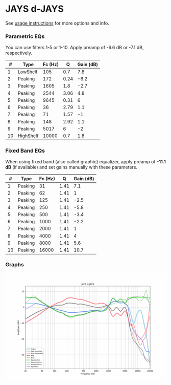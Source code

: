 # JAYS d-JAYS
See [usage instructions](https://github.com/jaakkopasanen/AutoEq#usage) for more options and info.

### Parametric EQs
You can use filters 1-5 or 1-10. Apply preamp of -6.6 dB or -7.1 dB, respectively.

|   # | Type      |   Fc (Hz) |    Q |   Gain (dB) |
|-----|-----------|-----------|------|-------------|
|   1 | LowShelf  |       105 | 0.7  |         7.8 |
|   2 | Peaking   |       172 | 0.24 |        -6.2 |
|   3 | Peaking   |      1605 | 1.8  |        -2.7 |
|   4 | Peaking   |      2544 | 3.06 |         4.8 |
|   5 | Peaking   |      9645 | 0.31 |         6   |
|   6 | Peaking   |        36 | 2.79 |         1.1 |
|   7 | Peaking   |        71 | 1.57 |        -1   |
|   8 | Peaking   |       148 | 2.92 |         1.1 |
|   9 | Peaking   |      5017 | 6    |        -2   |
|  10 | HighShelf |     10000 | 0.7  |         1.8 |

### Fixed Band EQs
When using fixed band (also called graphic) equalizer, apply preamp of **-11.1 dB** (if available) and set gains manually with these parameters.

|   # | Type    |   Fc (Hz) |    Q |   Gain (dB) |
|-----|---------|-----------|------|-------------|
|   1 | Peaking |        31 | 1.41 |         7.1 |
|   2 | Peaking |        62 | 1.41 |         1   |
|   3 | Peaking |       125 | 1.41 |        -2.5 |
|   4 | Peaking |       250 | 1.41 |        -5.8 |
|   5 | Peaking |       500 | 1.41 |        -3.4 |
|   6 | Peaking |      1000 | 1.41 |        -2.2 |
|   7 | Peaking |      2000 | 1.41 |         1   |
|   8 | Peaking |      4000 | 1.41 |         4   |
|   9 | Peaking |      8000 | 1.41 |         5.6 |
|  10 | Peaking |     16000 | 1.41 |        10.7 |

### Graphs
![](./JAYS%20d-JAYS.png)
